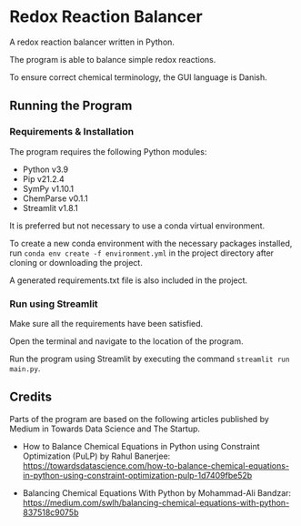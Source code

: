 # Redox Reaction Balancer

A redox reaction balancer written in Python.

The program is able to balance simple redox reactions.

To ensure correct chemical terminology, the GUI language is Danish.

## Running the Program

### Requirements & Installation

The program requires the following Python modules:

- Python v3.9
- Pip v21.2.4
- SymPy v1.10.1
- ChemParse v0.1.1
- Streamlit v1.8.1

It is preferred but not necessary to use a conda virtual environment.

To create a new conda environment with the necessary packages installed, run `conda env create -f environment.yml` in the project directory after cloning or downloading the project.

A generated requirements.txt file is also included in the project.

### Run using Streamlit

Make sure all the requirements have been satisfied.

Open the terminal and navigate to the location of the program.

Run the program using Streamlit by executing the command `streamlit run main.py`.

## Credits

Parts of the program are based on the following articles published by Medium in Towards Data Science and The Startup.

- How to Balance Chemical Equations in Python using Constraint Optimization (PuLP) by Rahul Banerjee: <https://towardsdatascience.com/how-to-balance-chemical-equations-in-python-using-constraint-optimization-pulp-1d7409fbe52b>

- Balancing Chemical Equations With Python by Mohammad-Ali Bandzar: <https://medium.com/swlh/balancing-chemical-equations-with-python-837518c9075b>
